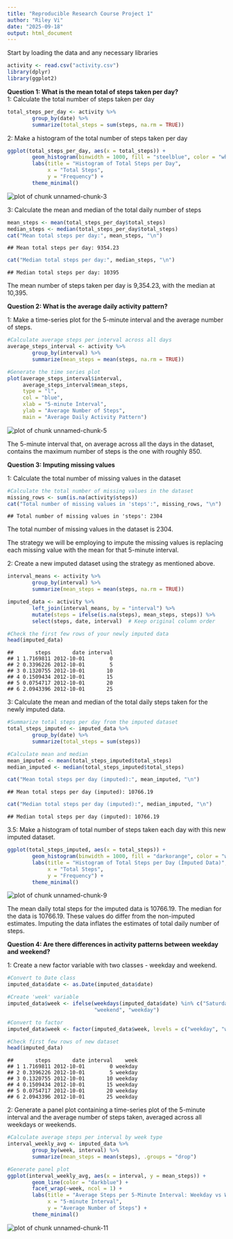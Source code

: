 ```yaml
---
title: "Reproducible Research Course Project 1"
author: "Riley Vi"
date: "2025-09-18"
output: html_document
---
```

Start by loading the data and any necessary libraries

``` r
activity <- read.csv("activity.csv")  
library(dplyr)  
library(ggplot2)  
```
  
**Question 1: What is the mean total of steps taken per day?**  
1: Calculate the total number of steps taken per day  

``` r
total_steps_per_day <- activity %>%
        group_by(date) %>%
        summarize(total_steps = sum(steps, na.rm = TRUE))
```

2: Make a histogram of the total number of steps taken per day  

``` r
ggplot(total_steps_per_day, aes(x = total_steps)) +
        geom_histogram(binwidth = 1000, fill = "steelblue", color = "white") +
        labs(title = "Histogram of Total Steps per Day",
             x = "Total Steps",
             y = "Frequency") +
        theme_minimal()
```

![plot of chunk unnamed-chunk-3](RepData_PeerAssessment/unnamed-chunk-3-1.png)
  
3: Calculate the mean and median of the total daily number of steps

``` r
mean_steps <- mean(total_steps_per_day$total_steps)
median_steps <- median(total_steps_per_day$total_steps)
cat("Mean total steps per day:", mean_steps, "\n")
```

```
## Mean total steps per day: 9354.23
```

``` r
cat("Median total steps per day:", median_steps, "\n")
```

```
## Median total steps per day: 10395
```
  The mean number of steps taken per day is 9,354.23, with the median at 10,395.
  
**Question 2: What is the average daily activity pattern?**   

  1: Make a time-series plot for the 5-minute interval and the average number of steps.  

``` r
#Calculate average steps per interval across all days
average_steps_interval <- activity %>%
        group_by(interval) %>%
        summarize(mean_steps = mean(steps, na.rm = TRUE))

#Generate the time series plot 
plot(average_steps_interval$interval,
     average_steps_interval$mean_steps,
     type = "l",
     col = "blue",
     xlab = "5-minute Interval",
     ylab = "Average Number of Steps",
     main = "Average Daily Activity Pattern")
```

![plot of chunk unnamed-chunk-5](RepData_PeerAssessment/unnamed-chunk-5-1.png)

The 5-minute interval that, on average across all the days in the dataset, contains the maximum number of steps is the one with roughly 850.  

**Question 3: Imputing missing values**

1: Calculate the total number of missing values in the dataset  

``` r
#Calculate the total number of missing values in the dataset
missing_rows <- sum(is.na(activity$steps))
cat("Total number of missing values in 'steps':", missing_rows, "\n")
```

```
## Total number of missing values in 'steps': 2304
```
The total number of missing values in the dataset is 2304.

The strategy we will be employing to impute the missing values is replacing each missing value with the mean for that 5-minute interval.

2: Create a new imputed dataset using the strategy as mentioned above. 

``` r
interval_means <- activity %>%
        group_by(interval) %>%
        summarize(mean_steps = mean(steps, na.rm = TRUE))

imputed_data <- activity %>%
        left_join(interval_means, by = "interval") %>%
        mutate(steps = ifelse(is.na(steps), mean_steps, steps)) %>%
        select(steps, date, interval)  # Keep original column order

#Check the first few rows of your newly imputed data
head(imputed_data)
```

```
##       steps       date interval
## 1 1.7169811 2012-10-01        0
## 2 0.3396226 2012-10-01        5
## 3 0.1320755 2012-10-01       10
## 4 0.1509434 2012-10-01       15
## 5 0.0754717 2012-10-01       20
## 6 2.0943396 2012-10-01       25
```
3: Calculate the mean and median of the total daily steps taken for the newly imputed data.

``` r
#Summarize total steps per day from the imputed dataset
total_steps_imputed <- imputed_data %>%
        group_by(date) %>%
        summarize(total_steps = sum(steps))

#Calculate mean and median
mean_imputed <- mean(total_steps_imputed$total_steps)
median_imputed <- median(total_steps_imputed$total_steps)

cat("Mean total steps per day (imputed):", mean_imputed, "\n")
```

```
## Mean total steps per day (imputed): 10766.19
```

``` r
cat("Median total steps per day (imputed):", median_imputed, "\n")
```

```
## Median total steps per day (imputed): 10766.19
```
3.5: Make a histogram of total number of steps taken each day with this new imputed dataset.

``` r
ggplot(total_steps_imputed, aes(x = total_steps)) +
        geom_histogram(binwidth = 1000, fill = "darkorange", color = "white") +
        labs(title = "Histogram of Total Steps per Day (Imputed Data)",
             x = "Total Steps",
             y = "Frequency") +
        theme_minimal()
```

![plot of chunk unnamed-chunk-9](RepData_PeerAssessment/unnamed-chunk-9-1.png)

The mean daily total steps for the imputed data is 10766.19. The median for the data is 10766.19. 
These values do differ from the non-imputed estimates. Imputing the data inflates the estimates of total daily number of steps.

**Question 4: Are there differences in activity patterns between weekday and weekend?**

1: Create a new factor variable with two classes - weekday and weekend. 

``` r
#Convert to Date class
imputed_data$date <- as.Date(imputed_data$date)

#Create 'week' variable
imputed_data$week <- ifelse(weekdays(imputed_data$date) %in% c("Saturday", "Sunday"),
                            "weekend", "weekday")

#Convert to factor
imputed_data$week <- factor(imputed_data$week, levels = c("weekday", "weekend"))

#Check first few rows of new dataset
head(imputed_data)
```

```
##       steps       date interval    week
## 1 1.7169811 2012-10-01        0 weekday
## 2 0.3396226 2012-10-01        5 weekday
## 3 0.1320755 2012-10-01       10 weekday
## 4 0.1509434 2012-10-01       15 weekday
## 5 0.0754717 2012-10-01       20 weekday
## 6 2.0943396 2012-10-01       25 weekday
```
2: Generate a panel plot containing a time-series plot of the 5-minute interval and the average number of steps taken, averaged across all weekdays or weekends. 

``` r
#Calculate average steps per interval by week type
interval_weekly_avg <- imputed_data %>%
        group_by(week, interval) %>%
        summarize(mean_steps = mean(steps), .groups = "drop")

#Generate panel plot
ggplot(interval_weekly_avg, aes(x = interval, y = mean_steps)) +
        geom_line(color = "darkblue") +
        facet_wrap(~week, ncol = 1) +
        labs(title = "Average Steps per 5-Minute Interval: Weekday vs Weekend",
             x = "5-minute Interval",
             y = "Average Number of Steps") +
        theme_minimal()
```

![plot of chunk unnamed-chunk-11](RepData_PeerAssessment/unnamed-chunk-11-1.png)

